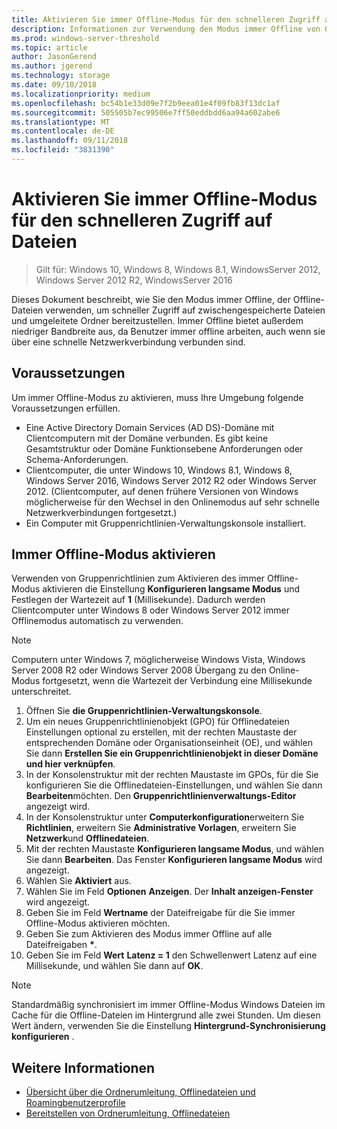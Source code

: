 ```yaml
---
title: Aktivieren Sie immer Offline-Modus für den schnelleren Zugriff auf Dateien
description: Informationen zur Verwendung den Modus immer Offline von Offlinedateien schnelleren Zugriff auf zwischengespeicherte Dateien und umgeleitete Ordner bereitstellen.
ms.prod: windows-server-threshold
ms.topic: article
author: JasonGerend
ms.author: jgerend
ms.technology: storage
ms.date: 09/10/2018
ms.localizationpriority: medium
ms.openlocfilehash: bc54b1e33d09e7f2b9eea01e4f09fb83f13dc1af
ms.sourcegitcommit: 505505b7ec99506e7ff50eddbdd6aa94a602abe6
ms.translationtype: MT
ms.contentlocale: de-DE
ms.lasthandoff: 09/11/2018
ms.locfileid: "3831390"
---
```

# Aktivieren Sie immer Offline-Modus für den schnelleren Zugriff auf Dateien

>Gilt für: Windows 10, Windows 8, Windows 8.1, WindowsServer 2012, Windows Server 2012 R2, WindowsServer 2016

Dieses Dokument beschreibt, wie Sie den Modus immer Offline, der Offline-Dateien verwenden, um schneller Zugriff auf zwischengespeicherte Dateien und umgeleitete Ordner bereitzustellen. Immer Offline bietet außerdem niedriger Bandbreite aus, da Benutzer immer offline arbeiten, auch wenn sie über eine schnelle Netzwerkverbindung verbunden sind.

## Voraussetzungen

Um immer Offline-Modus zu aktivieren, muss Ihre Umgebung folgende Voraussetzungen erfüllen.

- Eine Active Directory Domain Services (AD DS)-Domäne mit Clientcomputern mit der Domäne verbunden. Es gibt keine Gesamtstruktur oder Domäne Funktionsebene Anforderungen oder Schema-Anforderungen.
- Clientcomputer, die unter Windows 10, Windows 8.1, Windows 8, Windows Server 2016, Windows Server 2012 R2 oder Windows Server 2012. (Clientcomputer, auf denen frühere Versionen von Windows möglicherweise für den Wechsel in den Onlinemodus auf sehr schnelle Netzwerkverbindungen fortgesetzt.)
- Ein Computer mit Gruppenrichtlinien-Verwaltungskonsole installiert.

## Immer Offline-Modus aktivieren

Verwenden von Gruppenrichtlinien zum Aktivieren des immer Offline-Modus aktivieren die Einstellung **Konfigurieren langsame Modus** und Festlegen der Wartezeit auf **1** (Millisekunde). Dadurch werden Clientcomputer unter Windows 8 oder Windows Server 2012 immer Offlinemodus automatisch zu verwenden.

>[!NOTE]
>Computern unter Windows 7, möglicherweise Windows Vista, Windows Server 2008 R2 oder Windows Server 2008 Übergang zu den Online-Modus fortgesetzt, wenn die Wartezeit der Verbindung eine Millisekunde unterschreitet.

1. Öffnen Sie **die Gruppenrichtlinien-Verwaltungskonsole**.
2. Um ein neues Gruppenrichtlinienobjekt (GPO) für Offlinedateien Einstellungen optional zu erstellen, mit der rechten Maustaste der entsprechenden Domäne oder Organisationseinheit (OE), und wählen Sie dann **Erstellen Sie ein Gruppenrichtlinienobjekt in dieser Domäne und hier verknüpfen**.
3. In der Konsolenstruktur mit der rechten Maustaste im GPOs, für die Sie konfigurieren Sie die Offlinedateien-Einstellungen, und wählen Sie dann **Bearbeiten**möchten. Den **Gruppenrichtlinienverwaltungs-Editor** angezeigt wird.
4. In der Konsolenstruktur unter **Computerkonfiguration**erweitern Sie **Richtlinien**, erweitern Sie **Administrative Vorlagen**, erweitern Sie **Netzwerk**und **Offlinedateien**.
5. Mit der rechten Maustaste **Konfigurieren langsame Modus**, und wählen Sie dann **Bearbeiten**. Das Fenster **Konfigurieren langsame Modus** wird angezeigt.
6. Wählen Sie **Aktiviert** aus.
7. Wählen Sie im Feld **Optionen** **Anzeigen**. Der **Inhalt anzeigen-Fenster** wird angezeigt.
8. Geben Sie im Feld **Wertname** der Dateifreigabe für die Sie immer Offline-Modus aktivieren möchten.
9. Geben Sie zum Aktivieren des Modus immer Offline auf alle Dateifreigaben **\***.
10. Geben Sie im Feld **Wert** **Latenz = 1** den Schwellenwert Latenz auf eine Millisekunde, und wählen Sie dann auf **OK**.

>[!NOTE]
>Standardmäßig synchronisiert im immer Offline-Modus Windows Dateien im Cache für die Offline-Dateien im Hintergrund alle zwei Stunden. Um diesen Wert ändern, verwenden Sie die Einstellung **Hintergrund-Synchronisierung konfigurieren** .

## Weitere Informationen

* [Übersicht über die Ordnerumleitung, Offlinedateien und Roamingbenutzerprofile](folder-redirection-rup-overview.md)
* [Bereitstellen von Ordnerumleitung, Offlinedateien](deploy-folder-redirection.md)
